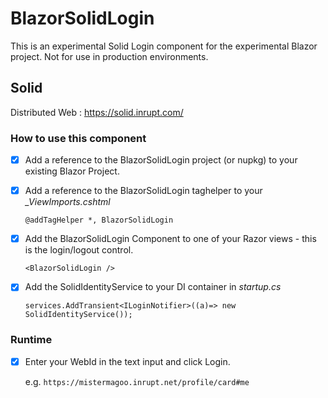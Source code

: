 ﻿# BlazorSolidLogin

This is an experimental Solid Login component for the experimental Blazor project.
Not for use in production environments.

## Solid
Distributed Web : https://solid.inrupt.com/

### How to use this component

- [x] Add a reference to the BlazorSolidLogin project (or nupkg) to your existing Blazor Project.
- [x] Add a reference to the BlazorSolidLogin taghelper to your *_ViewImports.cshtml*

    ```@addTagHelper *, BlazorSolidLogin```
- [x] Add the BlazorSolidLogin Component to one of your Razor views - this is the login/logout control.

    ```<BlazorSolidLogin />```
- [x] Add the SolidIdentityService to your DI container in *startup.cs*

    ```services.AddTransient<ILoginNotifier>((a)=> new SolidIdentityService());```

### Runtime

- [x] Enter your WebId in the text input and click Login.

    e.g. ```https://mistermagoo.inrupt.net/profile/card#me```
